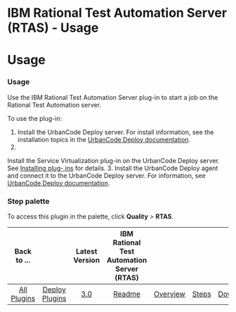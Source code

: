 
IBM Rational Test Automation Server (RTAS) - Usage
==================================================

# Usage



### Usage




 


Use the IBM Rational Test Automation Server plug-in to start a job on the Rational Test Automation 
server. 


To use the plug-in: 


1. Install the UrbanCode Deploy server. For install information, see the installation 
topics in the [UrbanCode Deploy documentation](http://www.ibm.com/support/knowledgecenter/SS4GSP/ucd_welcome.html).
2. 
Install the Service Virtualization plug-in on the UrbanCode Deploy server. See  [Installing plug-
ins](https://www.urbancode.com/resource/installing-plug-ins-in-urbancode-products/) for details.
3. Install the 
UrbanCode Deploy agent and connect it to the UrbanCode Deploy server. For information, see [UrbanCode Deploy 
documentation](http://www.ibm.com/support/knowledgecenter/SS4GSP/ucd_welcome.html).


### Step palette


To access this 
plugin in the palette, click **Quality** > **RTAS**.



|Back to ...||Latest Version|IBM Rational Test Automation Server (RTAS) ||||
| :---: | :---: | :---: | :---: | :---: | :---: | :---: |
|[All Plugins](../../index.md)|[Deploy Plugins](../README.md)|[3.0](https://raw.githubusercontent.com/UrbanCode/IBM-UCD-PLUGINS/main/files/RTAS-UCD/RTAS-UCD-3.0.zip)|[Readme](README.md)|[Overview](overview.md)|[Steps](steps.md)|[Downloads](downloads.md)|
